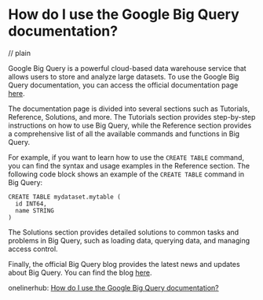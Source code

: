 # How do I use the Google Big Query documentation?
// plain

Google Big Query is a powerful cloud-based data warehouse service that allows users to store and analyze large datasets. To use the Google Big Query documentation, you can access the official documentation page [here](https://cloud.google.com/bigquery/docs).

The documentation page is divided into several sections such as Tutorials, Reference, Solutions, and more. The Tutorials section provides step-by-step instructions on how to use Big Query, while the Reference section provides a comprehensive list of all the available commands and functions in Big Query.

For example, if you want to learn how to use the `CREATE TABLE` command, you can find the syntax and usage examples in the Reference section. The following code block shows an example of the `CREATE TABLE` command in Big Query:

```
CREATE TABLE mydataset.mytable (
  id INT64,
  name STRING
)
```

The Solutions section provides detailed solutions to common tasks and problems in Big Query, such as loading data, querying data, and managing access control.

Finally, the official Big Query blog provides the latest news and updates about Big Query. You can find the blog [here](https://cloud.google.com/blog/products/data-analytics/bigquery).

onelinerhub: [How do I use the Google Big Query documentation?](https://onelinerhub.com/google-big-query/how-do-i-use-the-google-big-query-documentation)